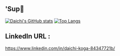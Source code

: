 ## 'Sup👋

[![Daichi's GitHub stats](https://github-readme-stats.vercel.app/api?username=Mac709&theme=vue-dark&show_icons=true)](https://github.com/Mac709/github-readme-stats)
[![Top Langs](https://github-readme-stats.vercel.app/api/top-langs/?username=Mac709&theme=vue-dark&show_icons=true&layout=compact)](https://github.com/Mac709/github-readme-stats)

## LinkedIn URL :
https://www.linkedin.com/in/daichi-koga-84347721b/

